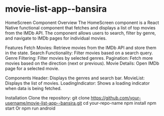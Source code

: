 ﻿# movie-list-app--bansira

 HomeScreen Component
Overview
The HomeScreen component is a React Native functional component that fetches and displays a list of top movies from the IMDb API. The component allows users to search, filter by genre, and navigate to IMDb pages for individual movies.

Features
Fetch Movies: Retrieve movies from the IMDb API and store them in the state.
Search Functionality: Filter movies based on a search query.
Genre Filtering: Filter movies by selected genres.
Pagination: Fetch more movies based on the direction (next or previous).
Movie Details: Open IMDb page for a selected movie.

Components
Header: Displays the genres and search bar.
MovieList: Displays the list of movies.
LoadingIndicator: Shows a loading indicator when data is being fetched.

Installation
Clone the repository:
git clone https://github.com/your-username/movie-list-app--bansira.git
cd your-repo-name
npm install
npm start Or npm run android


